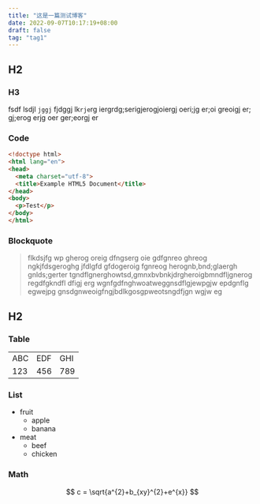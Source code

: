 ```yaml
---
title: "这是一篇测试博客"
date: 2022-09-07T10:17:19+08:00
draft: false
tag: "tag1"
---
```

## H2

### H3

fsdf lsdjl `jggj` fjdggj lk`rje`rg iergrdg;serigjerogjoiergj oeri;jg er;oi greoigj er; gj;erog erjg oer ger;eorgj er

### Code

```html
<!doctype html>
<html lang="en">
<head>
  <meta charset="utf-8">
  <title>Example HTML5 Document</title>
</head>
<body>
  <p>Test</p>
</body>
</html>

```

### Blockquote

> flkdsjfg wp gherog oreig dfngserg oie gdfgnreo ghreog ngkjfdsgeroghg jfdlgfd gfdogeroig fgnreog herognb,bnd;glaergh gnlds;gerter tgndflgnerghowtsd,gmnxbvbnkjdrgheroigbmndfljgnerog regdfgkndfl dfigj erg wgnfgdfnghwoatweggnsdflgjewpgjw epdgnflg egwejpg gnsdgnweoigfngjbdlkgosgpweotsngdfjgn wgjw eg

## H2

### Table

| | | |
| --- | --- | --- |
| ABC | EDF | GHI |
| 123 | 456 | 789 |

### List

- fruit
    - apple
    - banana
- meat
    - beef
    - chicken
    
### Math

$$
c = \sqrt{a^{2}+b_{xy}^{2}+e^{x}}
$$